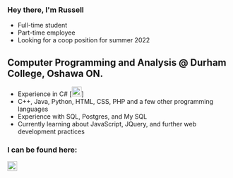 ### Hey there, I'm Russell 
- Full-time student
- Part-time employee
- Looking for a coop position for summer 2022

## Computer Programming and Analysis @ Durham College, Oshawa ON.
- Experience in C# [<img alt="C Sharp Logo" width="22px" src="https://seeklogo.com/images/C/c-sharp-c-logo-02F17714BA-seeklogo.com.png"/>]
- C++, Java, Python, HTML, CSS, PHP and a few other programming languages
- Experience with SQL, Postgres, and My SQL
- Currently learning about JavaScript, JQuery, and further web development practices

### I can be found here:

[<img align="left" alt="Russell Waring | LinkedIn" width="22px" src="https://cdn.jsdelivr.net/npm/simple-icons@v3/icons/linkedin.svg"/>][linkedin]

<br />
<br />

[linkedin]: https://www.linkedin.com/in/russell-waring-476372a4/
